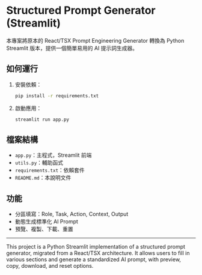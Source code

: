 # Structured Prompt Generator (Streamlit)

本專案將原本的 React/TSX Prompt Engineering Generator 轉換為 Python Streamlit 版本，提供一個簡單易用的 AI 提示詞生成器。

## 如何運行

1. 安裝依賴：
   ```bash
   pip install -r requirements.txt
   ```
2. 啟動應用：
   ```bash
   streamlit run app.py
   ```

## 檔案結構
- `app.py`：主程式，Streamlit 前端
- `utils.py`：輔助函式
- `requirements.txt`：依賴套件
- `README.md`：本說明文件

## 功能
- 分區填寫：Role, Task, Action, Context, Output
- 動態生成標準化 AI Prompt
- 預覽、複製、下載、重置

---

This project is a Python Streamlit implementation of a structured prompt generator, migrated from a React/TSX architecture. It allows users to fill in various sections and generate a standardized AI prompt, with preview, copy, download, and reset options.
